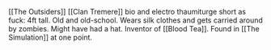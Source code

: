 [[The Outsiders]]
[[Clan Tremere]]
bio and electro thaumiturge
short as fuck: 4ft tall. Old and old-school. Wears silk clothes and gets carried around by zombies. Might have had a hat.
Inventor of [[Blood Tea]].
Found in [[The Simulation]] at one point. 
